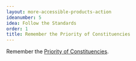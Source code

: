 ```yaml
---
layout: more-accessible-products-action
ideanumber: 5
idea: Follow the Standards
order: 1
title: Remember the Priority of Constituencies
---
```


Remember the [Priority of Constituencies](https://www.w3.org/TR/html-design-principles/#priority-of-constituencies).

